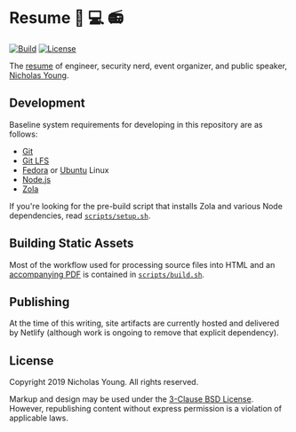 # Resume :crab: :computer: :radio:

[![Build](https://github.com/secretfader/resume/actions/workflows/build.yml/badge.svg)](https://github.com/secretfader/resume/actions/workflows/build.yml)
[![License](https://img.shields.io/badge/License-BSD%203--Clause-blue.svg)](https://opensource.org/licenses/BSD-3-Clause)

The [resume](https://resume.secretfader.com) of engineer, security nerd, event organizer, and public speaker, [Nicholas Young][www].

## Development

Baseline system requirements for developing in this repository are as follows:

* [Git][git]
* [Git LFS][git-lfs]
* [Fedora][fedora] or [Ubuntu][ubuntu] Linux
* [Node.js][nodejs]
* [Zola][zola]

If you're looking for the pre-build script that installs Zola and various Node dependencies, read [`scripts/setup.sh`](scripts/setup.sh).

## Building Static Assets

Most of the workflow used for processing source files into HTML and an [accompanying PDF](scripts/generate-pdf.js) is contained in [`scripts/build.sh`](scripts/build.sh).

## Publishing

At the time of this writing, site artifacts are currently hosted and delivered by Netlify (although work is ongoing to remove that explicit dependency).

## License

Copyright 2019 Nicholas Young. All rights reserved.

Markup and design may be used under the [3-Clause BSD License](LICENSE). However, republishing content without express permission is a violation of applicable laws.

[www]: https://secretfader.com
[git]: https://github.com/git/git
[git-lfs]: https://github.com/git-lfs/git-lfs
[fedora]: https://getfedora.org
[ubuntu]: https://ubuntu.com
[nodejs]: https://github.com/nodejs/node
[zola]: https://github.com/getzola/zola
